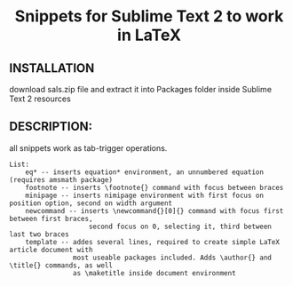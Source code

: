 <center><h1>Snippets for Sublime Text 2 to work in LaTeX</h1></center>

<h2>INSTALLATION</h2>

download sals.zip file and extract it into Packages folder inside Sublime Text 2 resources

<h2>DESCRIPTION:</h2>

all snippets work as tab-trigger operations.
    
    List:
        eq* -- inserts equation* environment, an unnumbered equation (requires amsmath package)
        footnote -- inserts \footnote{} command with focus between braces
        minipage -- inserts nimipage environment with first focus on position option, second on width argument
        newcommand -- inserts \newcommand{}[0]{} command with focus first between first braces,
                        second focus on 0, selecting it, third between last two braces
        template -- addes several lines, required to create simple LaTeX article document with 
                    most useable packages included. Adds \author{} and \title{} commands, as well
                    as \maketitle inside document environment
